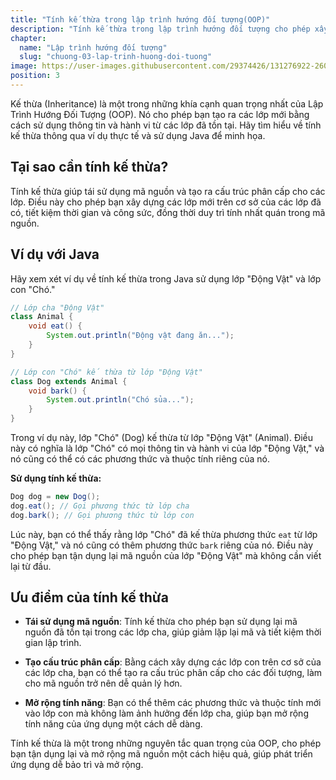 ```yaml
---
title: "Tính kế thừa trong lập trình hướng đối tượng(OOP)"
description: "Tính kế thừa trong lập trình hướng đối tượng cho phép xây dựng một lớp mới dựa trên các định nghĩa của lớp đã có"
chapter:
  name: "Lập trình hướng đối tượng"
  slug: "chuong-03-lap-trinh-huong-doi-tuong"
image: https://user-images.githubusercontent.com/29374426/131276922-2608f214-0690-4eb4-96e3-b7384d4b2df3.png
position: 3
---
```


Kế thừa (Inheritance) là một trong những khía cạnh quan trọng nhất của Lập Trình Hướng Đối Tượng (OOP). Nó cho phép bạn tạo ra các lớp mới bằng cách sử dụng thông tin và hành vi từ các lớp đã tồn tại. Hãy tìm hiểu về tính kế thừa thông qua ví dụ thực tế và sử dụng Java để minh họa.

## Tại sao cần tính kế thừa?

Tính kế thừa giúp tái sử dụng mã nguồn và tạo ra cấu trúc phân cấp cho các lớp. Điều này cho phép bạn xây dựng các lớp mới trên cơ sở của các lớp đã có, tiết kiệm thời gian và công sức, đồng thời duy trì tính nhất quán trong mã nguồn.

## Ví dụ với Java

Hãy xem xét ví dụ về tính kế thừa trong Java sử dụng lớp "Động Vật" và lớp con "Chó."

```java
// Lớp cha "Động Vật"
class Animal {
    void eat() {
        System.out.println("Động vật đang ăn...");
    }
}

// Lớp con "Chó" kế thừa từ lớp "Động Vật"
class Dog extends Animal {
    void bark() {
        System.out.println("Chó sủa...");
    }
}
```

Trong ví dụ này, lớp "Chó" (Dog) kế thừa từ lớp "Động Vật" (Animal). Điều này có nghĩa là lớp "Chó" có mọi thông tin và hành vi của lớp "Động Vật," và nó cũng có thể có các phương thức và thuộc tính riêng của nó.

**Sử dụng tính kế thừa:**

```java
Dog dog = new Dog();
dog.eat(); // Gọi phương thức từ lớp cha
dog.bark(); // Gọi phương thức từ lớp con
```

Lúc này, bạn có thể thấy rằng lớp "Chó" đã kế thừa phương thức `eat` từ lớp "Động Vật," và nó cũng có thêm phương thức `bark` riêng của nó. Điều này cho phép bạn tận dụng lại mã nguồn của lớp "Động Vật" mà không cần viết lại từ đầu.

## Ưu điểm của tính kế thừa

- **Tái sử dụng mã nguồn**: Tính kế thừa cho phép bạn sử dụng lại mã nguồn đã tồn tại trong các lớp cha, giúp giảm lặp lại mã và tiết kiệm thời gian lập trình.

- **Tạo cấu trúc phân cấp**: Bằng cách xây dựng các lớp con trên cơ sở của các lớp cha, bạn có thể tạo ra cấu trúc phân cấp cho các đối tượng, làm cho mã nguồn trở nên dễ quản lý hơn.

- **Mở rộng tính năng**: Bạn có thể thêm các phương thức và thuộc tính mới vào lớp con mà không làm ảnh hưởng đến lớp cha, giúp bạn mở rộng tính năng của ứng dụng một cách dễ dàng.

Tính kế thừa là một trong những nguyên tắc quan trọng của OOP, cho phép bạn tận dụng lại và mở rộng mã nguồn một cách hiệu quả, giúp phát triển ứng dụng dễ bảo trì và mở rộng.
